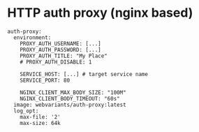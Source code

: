 # HTTP auth proxy (nginx based)

    auth-proxy:
      environment:
        PROXY_AUTH_USERNAME: [...]
        PROXY_AUTH_PASSWORD: [...]
        PROXY_AUTH_TITLE: "My Place"
        # PROXY_AUTH_DISABLE: 1

        SERVICE_HOST: [...] # target service name
        SERVICE_PORT: 80

        NGINX_CLIENT_MAX_BODY_SIZE: "100M"
        NGINX_CLIENT_BODY_TIMEOUT: "60s"
      image: webvariants/auth-proxy:latest
      log_opt:
        max-file: '2'
        max-size: 64k
